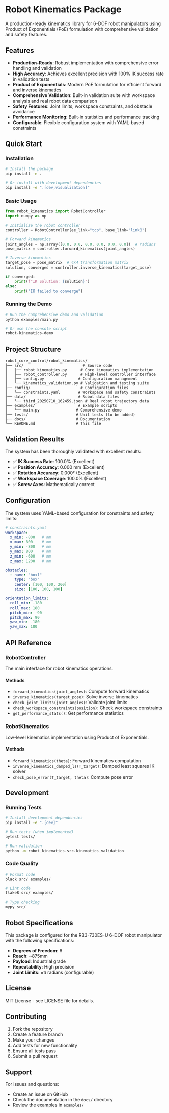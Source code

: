# Robot Kinematics Package

A production-ready kinematics library for 6-DOF robot manipulators using Product of Exponentials (PoE) formulation with comprehensive validation and safety features.

## Features

- **Production-Ready**: Robust implementation with comprehensive error handling and validation
- **High Accuracy**: Achieves excellent precision with 100% IK success rate in validation tests
- **Product of Exponentials**: Modern PoE formulation for efficient forward and inverse kinematics
- **Comprehensive Validation**: Built-in validation suite with workspace analysis and real robot data comparison
- **Safety Features**: Joint limits, workspace constraints, and obstacle avoidance
- **Performance Monitoring**: Built-in statistics and performance tracking
- **Configurable**: Flexible configuration system with YAML-based constraints

## Quick Start

### Installation

```bash
# Install the package
pip install -e .

# Or install with development dependencies
pip install -e ".[dev,visualization]"
```

### Basic Usage

```python
from robot_kinematics import RobotController
import numpy as np

# Initialize the robot controller
controller = RobotController(ee_link="tcp", base_link="link0")

# Forward kinematics
joint_angles = np.array([0.0, 0.0, 0.0, 0.0, 0.0, 0.0])  # radians
pose_matrix = controller.forward_kinematics(joint_angles)

# Inverse kinematics
target_pose = pose_matrix  # 4x4 transformation matrix
solution, converged = controller.inverse_kinematics(target_pose)

if converged:
    print(f"IK Solution: {solution}")
else:
    print("IK failed to converge")
```

### Running the Demo

```bash
# Run the comprehensive demo and validation
python examples/main.py

# Or use the console script
robot-kinematics-demo
```

## Project Structure

```
robot_core_control/robot_kinematics/
├── src/                          # Source code
│   ├── robot_kinematics.py      # Core kinematics implementation
│   ├── robot_controller.py      # High-level controller interface
│   ├── config.py               # Configuration management
│   └── kinematics_validation.py # Validation and testing suite
├── config/                      # Configuration files
│   └── constraints.yaml        # Workspace and safety constraints
├── data/                       # Robot data files
│   └── third_20250710_162459.json # Real robot trajectory data
├── examples/                   # Example scripts
│   └── main.py                # Comprehensive demo
├── tests/                     # Unit tests (to be added)
├── docs/                      # Documentation
└── README.md                  # This file
```

## Validation Results

The system has been thoroughly validated with excellent results:

- ✅ **IK Success Rate**: 100.0% (Excellent)
- ✅ **Position Accuracy**: 0.000 mm (Excellent)  
- ✅ **Rotation Accuracy**: 0.000° (Excellent)
- ✅ **Workspace Coverage**: 100.0% (Excellent)
- ✅ **Screw Axes**: Mathematically correct

## Configuration

The system uses YAML-based configuration for constraints and safety limits:

```yaml
# constraints.yaml
workspace:
  x_min: -800   # mm
  x_max: 800    # mm
  y_min: -800   # mm  
  y_max: 800    # mm
  z_min: -600   # mm
  z_max: 1200   # mm

obstacles:
  - name: "box1"
    type: "box"
    center: [100, 100, 200]
    size: [100, 100, 100]

orientation_limits:
  roll_min: -180
  roll_max: 180
  pitch_min: -90
  pitch_max: 90
  yaw_min: -180
  yaw_max: 180
```

## API Reference

### RobotController

The main interface for robot kinematics operations.

#### Methods

- `forward_kinematics(joint_angles)`: Compute forward kinematics
- `inverse_kinematics(target_pose)`: Solve inverse kinematics
- `check_joint_limits(joint_angles)`: Validate joint limits
- `check_workspace_constraints(position)`: Check workspace constraints
- `get_performance_stats()`: Get performance statistics

### RobotKinematics

Low-level kinematics implementation using Product of Exponentials.

#### Methods

- `forward_kinematics(theta)`: Forward kinematics computation
- `inverse_kinematics_damped_ls(T_target)`: Damped least squares IK solver
- `check_pose_error(T_target, theta)`: Compute pose error

## Development

### Running Tests

```bash
# Install development dependencies
pip install -e ".[dev]"

# Run tests (when implemented)
pytest tests/

# Run validation
python -m robot_kinematics.src.kinematics_validation
```

### Code Quality

```bash
# Format code
black src/ examples/

# Lint code  
flake8 src/ examples/

# Type checking
mypy src/
```

## Robot Specifications

This package is configured for the RB3-730ES-U 6-DOF robot manipulator with the following specifications:

- **Degrees of Freedom**: 6
- **Reach**: ~875mm
- **Payload**: Industrial grade
- **Repeatability**: High precision
- **Joint Limits**: ±π radians (configurable)

## License

MIT License - see LICENSE file for details.

## Contributing

1. Fork the repository
2. Create a feature branch
3. Make your changes
4. Add tests for new functionality
5. Ensure all tests pass
6. Submit a pull request

## Support

For issues and questions:
- Create an issue on GitHub
- Check the documentation in the `docs/` directory
- Review the examples in `examples/`


